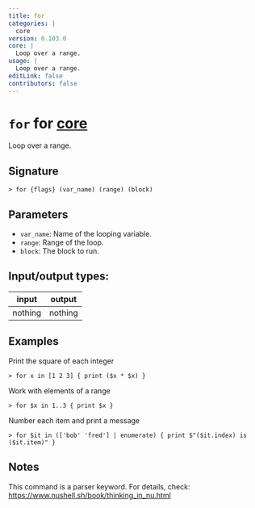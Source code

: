 ```yaml
---
title: for
categories: |
  core
version: 0.103.0
core: |
  Loop over a range.
usage: |
  Loop over a range.
editLink: false
contributors: false
---
```

<!-- This file is automatically generated. Please edit the command in https://github.com/nushell/nushell instead. -->

# `for` for [core](/commands/categories/core.md)

<div class='command-title'>Loop over a range.</div>

## Signature

```> for {flags} (var_name) (range) (block)```

## Parameters

 -  `var_name`: Name of the looping variable.
 -  `range`: Range of the loop.
 -  `block`: The block to run.


## Input/output types:

| input   | output  |
| ------- | ------- |
| nothing | nothing |

## Examples

Print the square of each integer
```nu
> for x in [1 2 3] { print ($x * $x) }

```

Work with elements of a range
```nu
> for $x in 1..3 { print $x }

```

Number each item and print a message
```nu
> for $it in (['bob' 'fred'] | enumerate) { print $"($it.index) is ($it.item)" }

```

## Notes
This command is a parser keyword. For details, check:
  https://www.nushell.sh/book/thinking_in_nu.html